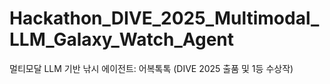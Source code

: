 # Hackathon_DIVE_2025_Multimodal_LLM_Galaxy_Watch_Agent
멀티모달 LLM 기반 낚시 에이전트: 어복톡톡 (DIVE 2025 출품 및 1등 수상작)

